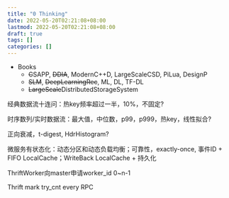 ```yaml
---
title: "0 Thinking"
date: 2022-05-20T02:21:08+08:00
lastmod: 2022-05-20T02:21:08+08:00
draft: true
tags: []
categories: []
---
```


- Books
  - ~~C~~SAPP, ~~DDIA~~, ModernC++D, LargeScaleCSD, PiLua, DesignP
  - ~~SLM~~, ~~DeepLearningRec~~, ML, DL, TF-DL
  - ~~LargeScale~~DistributedStorageSystem


经典数据流十连问：热key频率超过一半，10%，不固定?  

时序数列/实时数据流：最大值，中位数，p99，p999，热key，线性拟合?  

正向衰减，t-digest, HdrHistogram?  

微服务有状态化：动态分区和动态负载均衡；可靠性，exactly-once, 事件ID + FIFO LocalCache；WriteBack LocalCache + 持久化  

ThriftWorker向master申请worker_id 0~n-1  

Thrift mark try_cnt every RPC  


